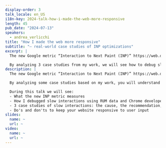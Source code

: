 ```yaml
---
display-order: 3
talk_locale: en_US
i18n-key: 2024-talk-how-i-made-the-web-more-responsive
length: 45
pub_date: "2024-07-13"
speakers:
  - andrea_verlicchi
title: "How I made the web more responsive"
subtitle: "— real-world case studies of INP optimizations"
excerpt: |
  The new Google metric “Interaction to Next Paint (INP)” https://web.dev/articles/inp, which measures how responsive a site is responsive to user inputs, has become effective as a Core Web Vital in March.

  By analyzing 3 case studies from my work, we will see how to debug slow interactions as well as the do's/don'ts to make your website responsive.
description: |
  The new Google metric “Interaction to Next Paint (INP)” https://web.dev/articles/inp, which measures how responsive a site is responsive to user inputs, has become effective as a Core Web Vital in March.

  By analyzing some case studies based on my work, you will understand what you should do (or not do) to ensure that your site maintains good responsiveness to user interactions.

  During this talk we will see:
  - What the new INP metric measures
  - How I debugged slow interactions using RUM data and Chrome developer tools
  - 3 case studies of slow interactions: the cause, the recommendation, the action, the solution
  - Do's and don'ts to keep your website responsive to user input
slides:
  name: ~
  url: ~
video:
  name: ~
  url: ~
---
```

